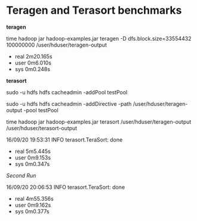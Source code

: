 # Teragen and Terasort benchmarks

**teragen**

time hadoop jar hadoop-examples.jar teragen -D dfs.block.size=33554432 100000000 /user/hduser/teragen-output

  - real    2m20.165s
  - user    0m6.010s
  -  sys     0m0.248s

**terasort**

sudo -u hdfs hdfs cacheadmin -addPool testPool

  sudo -u hdfs hdfs cacheadmin -addDirective -path /user/hduser/teragen-output -pool testPool


time hadoop jar hadoop-examples.jar terasort /user/hduser/teragen-output /user/hduser/terasort-output

16/09/20 19:53:31 INFO terasort.TeraSort: done
  - real    5m5.445s
  - user    0m9.153s
  -  sys     0m0.347s

*Second Run*

16/09/20 20:06:53 INFO terasort.TeraSort: done

  - real    4m55.356s
  - user    0m9.162s
  -  sys    0m0.377s
 

